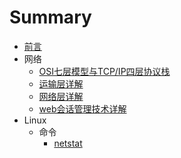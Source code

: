 # Summary
* [前言](README.md)
* 网络
  * [OSI七层模型与TCP/IP四层协议栈](network/OSI模型与TCP,IP协议.md)
  * [运输层详解](network/运输层详解.md)
  * [网络层详解](network/网络层.md)
  * [web会话管理技术详解](network/web会话管理技术详解.md)
* Linux
  * 命令
    * [netstat](linux/command/nestat命令.md)
